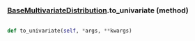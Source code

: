 ### [BaseMultivariateDistribution](BaseMultivariateDistribution.md).to_univariate (method)


```py

def to_univariate(self, *args, **kwargs)

```



